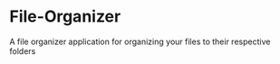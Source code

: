 # File-Organizer
A file organizer application for organizing your files to their respective folders
